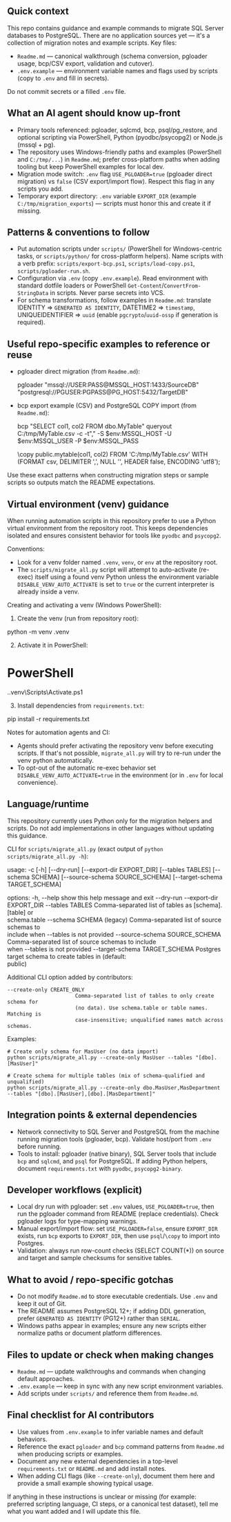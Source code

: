 ## Quick context

This repo contains guidance and example commands to migrate SQL Server databases to PostgreSQL. There are no application sources yet — it's a collection of migration notes and example scripts. Key files:

- `Readme.md` — canonical walkthrough (schema conversion, pgloader usage, bcp/CSV export, validation and cutover).
- `.env.example` — environment variable names and flags used by scripts (copy to `.env` and fill in secrets).

Do not commit secrets or a filled `.env` file.

## What an AI agent should know up-front

- Primary tools referenced: pgloader, sqlcmd, bcp, psql/pg_restore, and optional scripting via PowerShell, Python (pyodbc/psycopg2) or Node.js (mssql + pg).
- The repository uses Windows-friendly paths and examples (PowerShell and `C:/tmp/...`) in `Readme.md`; prefer cross-platform paths when adding tooling but keep PowerShell examples for local dev.
- Migration mode switch: `.env` flag `USE_PGLOADER=true` (pgloader direct migration) vs `false` (CSV export/import flow). Respect this flag in any scripts you add.
- Temporary export directory: `.env` variable `EXPORT_DIR` (example `C:/tmp/migration_exports`) — scripts must honor this and create it if missing.

## Patterns & conventions to follow

- Put automation scripts under `scripts/` (PowerShell for Windows-centric tasks, or `scripts/python/` for cross-platform helpers). Name scripts with a verb prefix: `scripts/export-bcp.ps1`, `scripts/load-copy.ps1`, `scripts/pgloader-run.sh`.
- Configuration via `.env` (copy `.env.example`). Read environment with standard dotfile loaders or PowerShell `Get-Content`/`ConvertFrom-StringData` in scripts. Never parse secrets into VCS.
- For schema transformations, follow examples in `Readme.md`: translate IDENTITY => `GENERATED AS IDENTITY`, DATETIME2 => `timestamp`, UNIQUEIDENTIFIER => `uuid` (enable `pgcrypto`/`uuid-ossp` if generation is required).

## Useful repo-specific examples to reference or reuse

- pgloader direct migration (from `Readme.md`):

  pgloader "mssql://USER:PASS@MSSQL_HOST:1433/SourceDB" "postgresql://PGUSER:PGPASS@PG_HOST:5432/TargetDB"

- bcp export example (CSV) and PostgreSQL COPY import (from `Readme.md`):

  bcp "SELECT col1, col2 FROM dbo.MyTable" queryout C:/tmp/MyTable.csv -c -t"," -S $env:MSSQL_HOST -U $env:MSSQL_USER -P $env:MSSQL_PASS

  \copy public.mytable(col1, col2) FROM 'C:/tmp/MyTable.csv' WITH (FORMAT csv, DELIMITER ',', NULL '', HEADER false, ENCODING 'utf8');

Use these exact patterns when constructing migration steps or sample scripts so outputs match the README expectations.

## Virtual environment (venv) guidance

When running automation scripts in this repository prefer to use a Python virtual environment from the repository root.
This keeps dependencies isolated and ensures consistent behavior for tools like `pyodbc` and `psycopg2`.

Conventions:
- Look for a venv folder named `.venv`, `venv`, or `env` at the repository root.
- The `scripts/migrate_all.py` script will attempt to auto-activate (re-exec) itself using a found venv Python unless
  the environment variable `DISABLE_VENV_AUTO_ACTIVATE` is set to `true` or the current interpreter is already inside a venv.

Creating and activating a venv (Windows PowerShell):

1. Create the venv (run from repository root):

  python -m venv .venv

2. Activate it in PowerShell:

  # PowerShell
  .\.venv\Scripts\Activate.ps1

3. Install dependencies from `requirements.txt`:

  pip install -r requirements.txt

Notes for automation agents and CI:
- Agents should prefer activating the repository venv before executing scripts. If that's not possible, `migrate_all.py` will try
  to re-run under the venv python automatically.
- To opt-out of the automatic re-exec behavior set `DISABLE_VENV_AUTO_ACTIVATE=true` in the environment (or in `.env` for local convenience).

## Language/runtime

This repository currently uses Python only for the migration helpers and scripts. Do not add implementations in other languages without updating this guidance.

CLI for `scripts/migrate_all.py` (exact output of `python scripts/migrate_all.py -h`):

usage: -c [-h] [--dry-run] [--export-dir EXPORT_DIR] [--tables TABLES]
          [--schema SCHEMA] [--source-schema SOURCE_SCHEMA]
          [--target-schema TARGET_SCHEMA]

options:
  -h, --help            show this help message and exit
  --dry-run
  --export-dir EXPORT_DIR
  --tables TABLES       Comma-separated list of tables as [schema].[table] or  
                        schema.table
  --schema SCHEMA       (legacy) Comma-separated list of source schemas to     
                        include when --tables is not provided
  --source-schema SOURCE_SCHEMA
                        Comma-separated list of source schemas to include      
                        when --tables is not provided
  --target-schema TARGET_SCHEMA
                        Postgres target schema to create tables in (default:   
                        public)

  Additional CLI option added by contributors:

    --create-only CREATE_ONLY
                          Comma-separated list of tables to only create schema for
                          (no data). Use schema.table or table names. Matching is
                          case-insensitive; unqualified names match across schemas.

  Examples:

    # Create only schema for MasUser (no data import)
    python scripts/migrate_all.py --create-only MasUser --tables "[dbo].[MasUser]"

    # Create schema for multiple tables (mix of schema-qualified and unqualified)
    python scripts/migrate_all.py --create-only dbo.MasUser,MasDepartment --tables "[dbo].[MasUser],[dbo].[MasDepartment]"



## Integration points & external dependencies

- Network connectivity to SQL Server and PostgreSQL from the machine running migration tools (pgloader, bcp). Validate host/port from `.env` before running.
- Tools to install: pgloader (native binary), SQL Server tools that include `bcp` and `sqlcmd`, and `psql` for PostgreSQL. If adding Python helpers, document `requirements.txt` with `pyodbc`, `psycopg2-binary`.

## Developer workflows (explicit)

- Local dry run with pgloader: set `.env` values, `USE_PGLOADER=true`, then run the pgloader command from README (replace credentials). Check pgloader logs for type-mapping warnings.
- Manual export/import flow: set `USE_PGLOADER=false`, ensure `EXPORT_DIR` exists, run `bcp` exports to `EXPORT_DIR`, then use `psql`/`\copy` to import into Postgres.
- Validation: always run row-count checks (SELECT COUNT(*)) on source and target and sample checksums for sensitive tables.

## What to avoid / repo-specific gotchas

- Do not modify `Readme.md` to store executable credentials. Use `.env` and keep it out of Git.
- The README assumes PostgreSQL 12+; if adding DDL generation, prefer `GENERATED AS IDENTITY` (PG12+) rather than `SERIAL`.
- Windows paths appear in examples; ensure any new scripts either normalize paths or document platform differences.

## Files to update or check when making changes

- `Readme.md` — update walkthroughs and commands when changing default approaches.
- `.env.example` — keep in sync with any new script environment variables.
- Add scripts under `scripts/` and reference them from `Readme.md`.

## Final checklist for AI contributors

- Use values from `.env.example` to infer variable names and default behaviors.
- Reference the exact `pgloader` and `bcp` command patterns from `Readme.md` when producing scripts or examples.
- Document any new external dependencies in a top-level `requirements.txt` or `README.md` and add install notes.
 - When adding CLI flags (like `--create-only`), document them here and provide a small example showing typical usage.

If anything in these instructions is unclear or missing (for example: preferred scripting language, CI steps, or a canonical test dataset), tell me what you want added and I will update this file.
